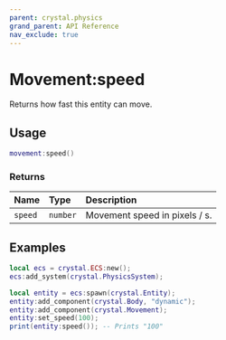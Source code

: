 ```yaml
---
parent: crystal.physics
grand_parent: API Reference
nav_exclude: true
---
```


# Movement:speed

Returns how fast this entity can move.

## Usage

```lua
movement:speed()
```

### Returns

| Name    | Type     | Description                   |
| :------ | :------- | :---------------------------- |
| `speed` | `number` | Movement speed in pixels / s. |

## Examples

```lua
local ecs = crystal.ECS:new();
ecs:add_system(crystal.PhysicsSystem);

local entity = ecs:spawn(crystal.Entity);
entity:add_component(crystal.Body, "dynamic");
entity:add_component(crystal.Movement);
entity:set_speed(100);
print(entity:speed()); -- Prints "100"
```
